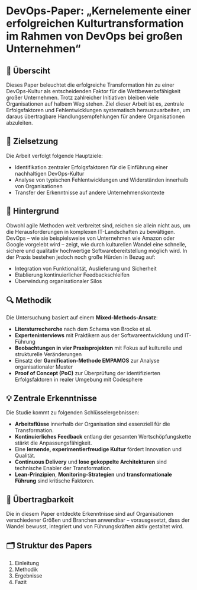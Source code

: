 # DevOps-Paper: „Kernelemente einer erfolgreichen Kulturtransformation im Rahmen von DevOps bei großen Unternehmen“

## 📘 Übersciht

Dieses Paper beleuchtet die erfolgreiche Transformation hin zu einer DevOps-Kultur als entscheidenden Faktor für die Wettbewerbsfähigkeit großer Unternehmen. Trotz zahlreicher Initiativen bleiben viele Organisationen auf halbem Weg stehen. Ziel dieser Arbeit ist es, zentrale Erfolgsfaktoren und Fehlentwicklungen systematisch herauszuarbeiten, um daraus übertragbare Handlungsempfehlungen für andere Organisationen abzuleiten.

## 🎯 Zielsetzung

Die Arbeit verfolgt folgende Hauptziele:

- Identifikation zentraler Erfolgsfaktoren für die Einführung einer nachhaltigen DevOps-Kultur
- Analyse von typischen Fehlentwicklungen und Widerständen innerhalb von Organisationen
- Transfer der Erkenntnisse auf andere Unternehmenskontexte

## 🧩 Hintergrund

Obwohl agile Methoden weit verbreitet sind, reichen sie allein nicht aus, um die Herausforderungen in komplexen IT-Landschaften zu bewältigen. DevOps – wie sie beispielsweise von Unternehmen wie Amazon oder Google vorgelebt wird – zeigt, wie durch kulturellen Wandel eine schnelle, sichere und qualitativ hochwertige Softwarebereitstellung möglich wird. In der Praxis bestehen jedoch noch große Hürden in Bezug auf:

- Integration von Funktionalität, Auslieferung und Sicherheit
- Etablierung kontinuierlicher Feedbackschleifen
- Überwindung organisationaler Silos

## 🔍 Methodik

Die Untersuchung basiert auf einem **Mixed-Methods-Ansatz**:

- **Literaturrecherche** nach dem Schema von Brocke et al.
- **Experteninterviews** mit Praktikern aus der Softwareentwicklung und IT-Führung
- **Beobachtungen in vier Praxisprojekten** mit Fokus auf kulturelle und strukturelle Veränderungen
- Einsatz der **Gamification-Methode EMPAMOS** zur Analyse organisationaler Muster
- **Proof of Concept (PoC)** zur Überprüfung der identifizierten Erfolgsfaktoren in realer Umgebung mit Codesphere

## 💡 Zentrale Erkenntnisse

Die Studie kommt zu folgenden Schlüsselergebnissen:

- **Arbeitsflüsse** innerhalb der Organisation sind essenziell für die Transformation.
- **Kontinuierliches Feedback** entlang der gesamten Wertschöpfungskette stärkt die Anpassungsfähigkeit.
- Eine **lernende, experimentierfreudige Kultur** fördert Innovation und Qualität.
- **Continuous Delivery** und **lose gekoppelte Architekturen** sind technische Enabler der Transformation.
- **Lean-Prinzipien**, **Monitoring-Strategien** und **transformationale Führung** sind kritische Faktoren.

## 🧭 Übertragbarkeit

Die in diesem Paper entdeckte Erkenntnisse sind auf Organisationen verschiedener Größen und Branchen anwendbar – vorausgesetzt, dass der Wandel bewusst, integriert und von Führungskräften aktiv gestaltet wird.

## 🗂 Struktur des Papers

1. Einleitung
2. Methodik  
3. Ergebnisse
4. Fazit  
